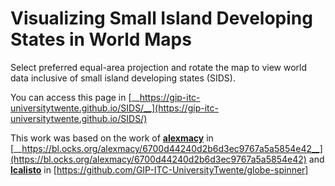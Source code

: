 # Visualizing Small Island Developing States in World Maps

Select preferred equal-area projection and rotate the map to view world data inclusive of small island developing states (SIDS).

You can access this page in [__https://gip-itc-universitytwente.github.io/SIDS/__](https://gip-itc-universitytwente.github.io/SIDS/) 



This work was based on the work of [__alexmacy__](https://gist.github.com/alexmacy) in  [__https://bl.ocks.org/alexmacy/6700d44240d2b6d3ec9767a5a5854e42__](https://bl.ocks.org/alexmacy/6700d44240d2b6d3ec9767a5a5854e42) and [__lcalisto__](https://github.com/lcalisto) in [https://github.com/GIP-ITC-UniversityTwente/globe-spinner]

